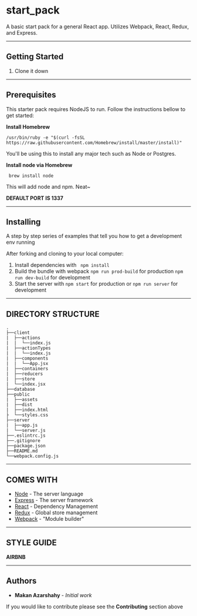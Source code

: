 # start_pack
A basic start pack for a general React app. Utilizes Webpack, React, Redux, and Express.

---

## Getting Started

1. Clone it down

---

## Prerequisites

This starter pack requires NodeJS to run. Follow the instructions bellow to get started:

**Install Homebrew**

``` /usr/bin/ruby -e "$(curl -fsSL https://raw.githubusercontent.com/Homebrew/install/master/install)" ```

You'll be using this to install any major tech such as Node or Postgres.

**Install node via Homebrew**

``` brew install node```

This will add node and npm. Neat~

**DEFAULT PORT IS 1337**

---

## Installing

A step by step series of examples that tell you how to get a development env running

After forking and cloning to your local computer:

1. Install dependencies with ``` npm install```
2. Build the bundle with webpack ```npm run prod-build``` for production ```npm run dev-build``` for development
3. Start the server with ```npm start``` for production or ```npm run server``` for development

---

## DIRECTORY STRUCTURE
````
.
├──client
|  ├──actions
|  |  └──index.js
|  ├──actionTypes
|  |  └──index.js
|  ├──components
|  |  └──App.jsx
|  ├──containers
|  ├──reducers
|  ├──store
|  └──index.jsx
├──database
├──public
|  ├──assets
|  ├──dist
|  ├──index.html
├  └──styles.css
├──server
|  ├──app.js
|  └──server.js
├──.eslintrc.js
├──.gitignore
├──package.json
├──README.md
└──webpack.config.js
````

---

## COMES WITH

* [Node](http://www.nodejs.org) - The server language
* [Express](https://www.expressjs.com) - The server framework
* [React](https://www.reactjs.org/) - Dependency Management
* [Redux](https://redux.js.org) - Global store management
* [Webpack](https://webpack.js.org) - "Module builder"

---

## STYLE GUIDE
**AIRBNB**

---

## Authors

* **Makan Azarshahy** - *Initial work*

If you would like to contribute please see the **Contributing** section above
